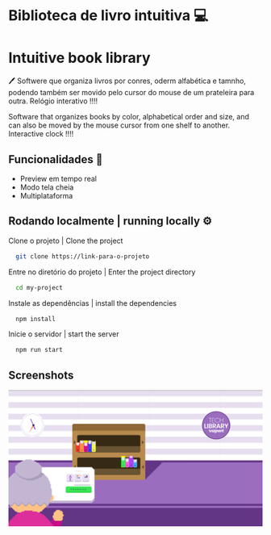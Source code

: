 # Biblioteca de livro intuitiva  💻 
# Intuitive book library
 🖊 
Softwere que organiza livros por conres, oderm alfabética e tamnho, podendo também ser movido pelo cursor do mouse de um prateleira para outra.
Relógio interativo !!!!

Software that organizes books by color, alphabetical order and size, and can also be moved by the mouse cursor from one shelf to another.
Interactive clock !!!!
## Funcionalidades   💎 


- Preview em tempo real
- Modo tela cheia
- Multiplataforma


## Rodando localmente  | running locally ⚙️ 

Clone o projeto | Clone the project

```bash
  git clone https://link-para-o-projeto
```

Entre no diretório do projeto | Enter the project directory

```bash
  cd my-project
```

Instale as dependências | install the dependencies

```bash
  npm install
```

Inicie o servidor | start the server

```bash
  npm run start
```


## Screenshots

![App Screenshot](https://github.com/MichaelWEB3/Revolutionary-Library/blob/main/src/assets/vovo.PNG?raw=true)

